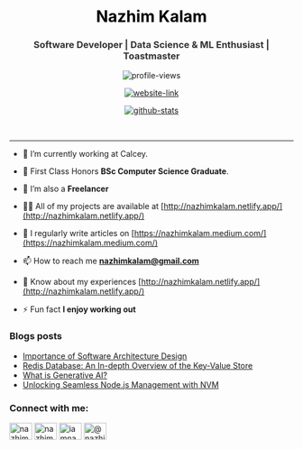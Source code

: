 <h1 align="center" style="text-decoration: none; color: black;">Nazhim Kalam</h1>
<h3 align="center" style="text-decoration: none; color: #333;">Software Developer | Data Science & ML Enthusiast | Toastmaster</h3>

<p align="center"> 
  <img src="https://komarev.com/ghpvc/?username=nazhimkalam&label=Profile%20views&color=brightgreen&style=flat" alt="profile-views" /> 
</p>

<p align="center"> 
  <a href="http://nazhimkalam.netlify.app/" target="_blank"><img src="https://img.shields.io/badge/Nazhim%20Kalam-Web%20Portfolio-cyan?style=for-the-badge&logo=web" alt="website-link" /></a> 
</p>

<p align="center" >
  <a href="https://github.com/ryo-ma/github-profile-trophy"><img src="https://github-profile-trophy.vercel.app/?username=nazhimkalam&row=1&column=5" alt="github-stats" /></a>
</p>

<br />
<hr />

- 🔭 I’m currently working at Calcey.

- 🌱 First Class Honors **BSc Computer Science Graduate**.

- 👯 I’m also a **Freelancer**

- 👨‍💻 All of my projects are available at [http://nazhimkalam.netlify.app/](http://nazhimkalam.netlify.app/)

- 📝 I regularly write articles on [https://nazhimkalam.medium.com/](https://nazhimkalam.medium.com/)

- 📫 How to reach me **nazhimkalam@gmail.com**

- 📄 Know about my experiences [http://nazhimkalam.netlify.app/](http://nazhimkalam.netlify.app/)

- ⚡ Fun fact **I enjoy working out**

### Blogs posts
<!-- BLOG-POST-LIST:START -->
- [Importance of Software Architecture Design](https://nazhimkalam.medium.com/importance-of-software-architecture-design-2b4396e29ee8?source=rss-a00a032e5b78------2)
- [Redis Database: An In-depth Overview of the Key-Value Store](https://nazhimkalam.medium.com/redis-database-an-in-depth-overview-of-the-key-value-store-1fe5656210bd?source=rss-a00a032e5b78------2)
- [What is Generative AI?](https://enlear.academy/what-is-generative-ai-5180f68d523b?source=rss-a00a032e5b78------2)
- [Unlocking Seamless Node.js Management with NVM](https://enlear.academy/unlocking-seamless-node-js-management-with-nvm-325894806adc?source=rss-a00a032e5b78------2)
<!-- BLOG-POST-LIST:END -->

<h3 align="left">Connect with me:</h3>
<p align="left">
<a href="https://www.linkedin.com/in/nazhim-kalam-94bb9922b" target="blank"><img align="center" src="https://raw.githubusercontent.com/rahuldkjain/github-profile-readme-generator/master/src/images/icons/Social/linked-in-alt.svg" alt="nazhim-kalam" height="30" width="40" /></a>
<a href="https://fb.com/nazhim.nazhim.3363" target="blank"><img align="center" src="https://raw.githubusercontent.com/rahuldkjain/github-profile-readme-generator/master/src/images/icons/Social/facebook.svg" alt="nazhim.nazhim.3363" height="30" width="40" /></a>
<a href="https://instagram.com/iamnazhim" target="blank"><img align="center" src="https://raw.githubusercontent.com/rahuldkjain/github-profile-readme-generator/master/src/images/icons/Social/instagram.svg" alt="iamnazhim" height="30" width="40" /></a>
<a href="https://medium.com/@nazhimkalam" target="blank"><img align="center" src="https://raw.githubusercontent.com/rahuldkjain/github-profile-readme-generator/master/src/images/icons/Social/medium.svg" alt="@nazhimkalam" height="30" width="40" /></a>
</p>
